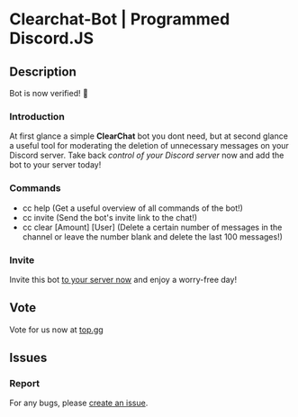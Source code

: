 # Clearchat-Bot | Programmed Discord.JS

## Description

Bot is now verified! 🎉


### Introduction

At first glance a simple **ClearChat** bot you dont need, but at second glance a useful tool for moderating the deletion
of unnecessary messages on your Discord server. Take back _control of your Discord server_ now and add the bot to your
server today!

### Commands

- cc help (Get a useful overview of all commands of the bot!)
- cc invite (Send the bot's invite link to the chat!)
- cc clear [Amount] [User] (Delete a certain number of messages in the channel or leave the number blank and delete the
  last 100 messages!)

### Invite

Invite this bot [to your server now](https://www.jh220.de/ccbot/) and enjoy a worry-free day!

## Vote

Vote for us now at [top.gg](https://top.gg/bot/787789079227006976)

## Issues


### Report

For any bugs, please [create an issue](https://github.com/JH220/discord-clearchatbot/issues).
